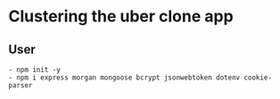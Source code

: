 # Clustering the uber clone app

## User
    - npm init -y
    - npm i express morgan mongoose bcrypt jsonwebtoken dotenv cookie-parser
